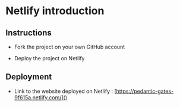 # Netlify introduction

## Instructions

* Fork the project on your own GitHub account

* Deploy the project on Netlify

## Deployment

* Link to the website deployed on Netlify : [https://pedantic-gates-9f615a.netlify.com/]()
